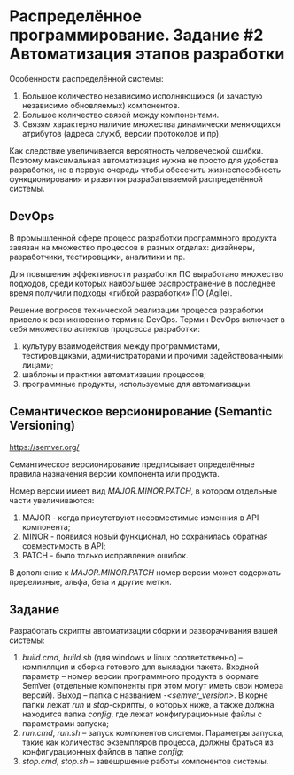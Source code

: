# Распределённое программирование. Задание #2 Автоматизация этапов разработки

Особенности распределённой системы:

1. Большое количество независимо исполняющихся (и зачастую независимо обновляемых) компонентов.
2. Большое количество связей между компонентами.
3. Связям характерно наличие множества динамически меняющихся атрибутов (адреса служб, версии протоколов и пр).

Как следствие увеличивается вероятность человеческой ошибки.
Поэтому максимальная автоматизация нужна не просто для удобства разработки, но в первую очередь чтобы обесечить 
жизнеспособность функционирования и развития разрабатываемой распределённой системы.

## DevOps

В промышленной сфере процесс разработки программного продукта завязан на множество процессов в разных отделах: дизайнеры, 
разработчики, тестировщики, аналитики и пр.

Для повышения эффективности разработки ПО выработано множество подходов, среди которых наибольшее распространение 
в последнее время получили подходы «гибкой разработки» ПО (Agile).

Решение вопросов технической реализации процесса разработки привело к возникновению термина DevOps. 
Термин DevOps включает в себя множество аспектов процсесса разработки: 

1. культуру взаимодействия между программистами, тестировщиками, администраторами и прочими задействованными лицами;
2. шаблоны и практики автоматизации процессов;
3. программные продукты, используемые для автоматизации.

## Семантическое версионирование (Semantic Versioning)

https://semver.org/

Семантическое версионирование предписывает определённые правила назначения версии компонента или продукта.

Номер версии имеет вид *MAJOR.MINOR.PATCH*, в котором отдельные части увеличиваются:
1. MAJOR - когда присутствуют несовместимые изменния в API компонента;
2. MINOR - появился новый функционал, но сохранилась обратная совместимость в API;
3. PATCH - было только исправление ошибок.

В дополнение к *MAJOR.MINOR.PATCH* номер версии может содержать пререлизные, альфа, бета и другие метки.

## Задание

Разработать скрипты автоматизации сборки и разворачивания вашей системы:

1. *build.cmd*, *build.sh* (для windows и linux соответственно) – компиляция и сборка готового для выкладки пакета.
Входной параметр – номер версии программного продукта в формате SemVer (отдельные компоненты при этом могут иметь свои номера версий).
Выход – папка с названием *<product>-<semver_version>*. В корне папки лежат *run* и *stop*-скрипты, о которых ниже, 
а также должна находится папка *config*, где лежат конфигурационные файлы с параметрами запуска;
2. *run.cmd*, *run.sh* – запуск компонентов системы. Параметры запуска, такие как количество экземпляров процесса, должны браться из конфигурационных файлов в папке *config*;
3. *stop.cmd*, *stop.sh* – завешршение работы компонентов системы.
